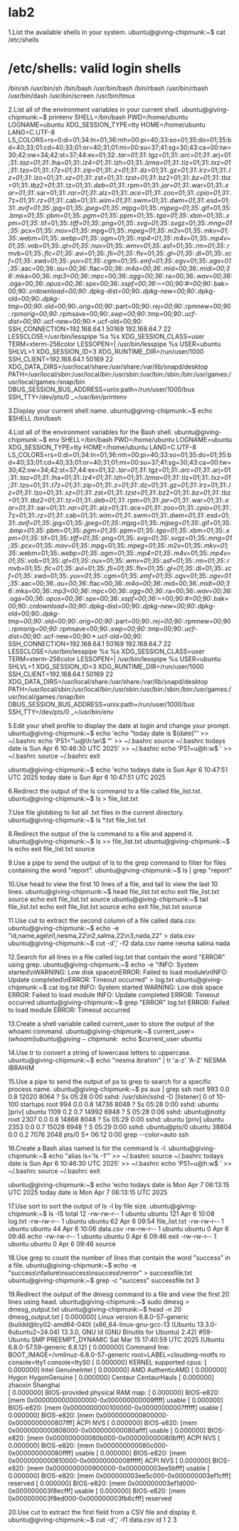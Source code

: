 # lab2
1.List the available shells in your system.
ubuntu@giving-chipmunk:~$ cat /etc/shells
# /etc/shells: valid login shells
/bin/sh
/usr/bin/sh
/bin/bash
/usr/bin/bash
/bin/rbash
/usr/bin/rbash
/usr/bin/dash
/usr/bin/screen
/usr/bin/tmux

2.List all of the environment variables in your current shell.
ubuntu@giving-chipmunk:~$ printenv
SHELL=/bin/bash
PWD=/home/ubuntu
LOGNAME=ubuntu
XDG_SESSION_TYPE=tty
HOME=/home/ubuntu
LANG=C.UTF-8
LS_COLORS=rs=0:di=01;34:ln=01;36:mh=00:pi=40;33:so=01;35:do=01;35:bd=40;33;01:cd=40;33;01:or=40;31;01:mi=00:su=37;41:sg=30;43:ca=00:tw=30;42:ow=34;42:st=37;44:ex=01;32:*.tar=01;31:*.tgz=01;31:*.arc=01;31:*.arj=01;31:*.taz=01;31:*.lha=01;31:*.lz4=01;31:*.lzh=01;31:*.lzma=01;31:*.tlz=01;31:*.txz=01;31:*.tzo=01;31:*.t7z=01;31:*.zip=01;31:*.z=01;31:*.dz=01;31:*.gz=01;31:*.lrz=01;31:*.lz=01;31:*.lzo=01;31:*.xz=01;31:*.zst=01;31:*.tzst=01;31:*.bz2=01;31:*.bz=01;31:*.tbz=01;31:*.tbz2=01;31:*.tz=01;31:*.deb=01;31:*.rpm=01;31:*.jar=01;31:*.war=01;31:*.ear=01;31:*.sar=01;31:*.rar=01;31:*.alz=01;31:*.ace=01;31:*.zoo=01;31:*.cpio=01;31:*.7z=01;31:*.rz=01;31:*.cab=01;31:*.wim=01;31:*.swm=01;31:*.dwm=01;31:*.esd=01;31:*.avif=01;35:*.jpg=01;35:*.jpeg=01;35:*.mjpg=01;35:*.mjpeg=01;35:*.gif=01;35:*.bmp=01;35:*.pbm=01;35:*.pgm=01;35:*.ppm=01;35:*.tga=01;35:*.xbm=01;35:*.xpm=01;35:*.tif=01;35:*.tiff=01;35:*.png=01;35:*.svg=01;35:*.svgz=01;35:*.mng=01;35:*.pcx=01;35:*.mov=01;35:*.mpg=01;35:*.mpeg=01;35:*.m2v=01;35:*.mkv=01;35:*.webm=01;35:*.webp=01;35:*.ogm=01;35:*.mp4=01;35:*.m4v=01;35:*.mp4v=01;35:*.vob=01;35:*.qt=01;35:*.nuv=01;35:*.wmv=01;35:*.asf=01;35:*.rm=01;35:*.rmvb=01;35:*.flc=01;35:*.avi=01;35:*.fli=01;35:*.flv=01;35:*.gl=01;35:*.dl=01;35:*.xcf=01;35:*.xwd=01;35:*.yuv=01;35:*.cgm=01;35:*.emf=01;35:*.ogv=01;35:*.ogx=01;35:*.aac=00;36:*.au=00;36:*.flac=00;36:*.m4a=00;36:*.mid=00;36:*.midi=00;36:*.mka=00;36:*.mp3=00;36:*.mpc=00;36:*.ogg=00;36:*.ra=00;36:*.wav=00;36:*.oga=00;36:*.opus=00;36:*.spx=00;36:*.xspf=00;36:*~=00;90:*#=00;90:*.bak=00;90:*.crdownload=00;90:*.dpkg-dist=00;90:*.dpkg-new=00;90:*.dpkg-old=00;90:*.dpkg-tmp=00;90:*.old=00;90:*.orig=00;90:*.part=00;90:*.rej=00;90:*.rpmnew=00;90:*.rpmorig=00;90:*.rpmsave=00;90:*.swp=00;90:*.tmp=00;90:*.ucf-dist=00;90:*.ucf-new=00;90:*.ucf-old=00;90:
SSH_CONNECTION=192.168.64.1 50169 192.168.64.7 22
LESSCLOSE=/usr/bin/lesspipe %s %s
XDG_SESSION_CLASS=user
TERM=xterm-256color
LESSOPEN=| /usr/bin/lesspipe %s
USER=ubuntu
SHLVL=1
XDG_SESSION_ID=3
XDG_RUNTIME_DIR=/run/user/1000
SSH_CLIENT=192.168.64.1 50169 22
XDG_DATA_DIRS=/usr/local/share:/usr/share:/var/lib/snapd/desktop
PATH=/usr/local/sbin:/usr/local/bin:/usr/sbin:/usr/bin:/sbin:/bin:/usr/games:/usr/local/games:/snap/bin
DBUS_SESSION_BUS_ADDRESS=unix:path=/run/user/1000/bus
SSH_TTY=/dev/pts/0
_=/usr/bin/printenv

3.Display your current shell name.
ubuntu@giving-chipmunk:~$ echo $SHELL
/bin/bash

4.List all of the environment variables for the Bash shell.
ubuntu@giving-chipmunk:~$ env
SHELL=/bin/bash
PWD=/home/ubuntu
LOGNAME=ubuntu
XDG_SESSION_TYPE=tty
HOME=/home/ubuntu
LANG=C.UTF-8
LS_COLORS=rs=0:di=01;34:ln=01;36:mh=00:pi=40;33:so=01;35:do=01;35:bd=40;33;01:cd=40;33;01:or=40;31;01:mi=00:su=37;41:sg=30;43:ca=00:tw=30;42:ow=34;42:st=37;44:ex=01;32:*.tar=01;31:*.tgz=01;31:*.arc=01;31:*.arj=01;31:*.taz=01;31:*.lha=01;31:*.lz4=01;31:*.lzh=01;31:*.lzma=01;31:*.tlz=01;31:*.txz=01;31:*.tzo=01;31:*.t7z=01;31:*.zip=01;31:*.z=01;31:*.dz=01;31:*.gz=01;31:*.lrz=01;31:*.lz=01;31:*.lzo=01;31:*.xz=01;31:*.zst=01;31:*.tzst=01;31:*.bz2=01;31:*.bz=01;31:*.tbz=01;31:*.tbz2=01;31:*.tz=01;31:*.deb=01;31:*.rpm=01;31:*.jar=01;31:*.war=01;31:*.ear=01;31:*.sar=01;31:*.rar=01;31:*.alz=01;31:*.ace=01;31:*.zoo=01;31:*.cpio=01;31:*.7z=01;31:*.rz=01;31:*.cab=01;31:*.wim=01;31:*.swm=01;31:*.dwm=01;31:*.esd=01;31:*.avif=01;35:*.jpg=01;35:*.jpeg=01;35:*.mjpg=01;35:*.mjpeg=01;35:*.gif=01;35:*.bmp=01;35:*.pbm=01;35:*.pgm=01;35:*.ppm=01;35:*.tga=01;35:*.xbm=01;35:*.xpm=01;35:*.tif=01;35:*.tiff=01;35:*.png=01;35:*.svg=01;35:*.svgz=01;35:*.mng=01;35:*.pcx=01;35:*.mov=01;35:*.mpg=01;35:*.mpeg=01;35:*.m2v=01;35:*.mkv=01;35:*.webm=01;35:*.webp=01;35:*.ogm=01;35:*.mp4=01;35:*.m4v=01;35:*.mp4v=01;35:*.vob=01;35:*.qt=01;35:*.nuv=01;35:*.wmv=01;35:*.asf=01;35:*.rm=01;35:*.rmvb=01;35:*.flc=01;35:*.avi=01;35:*.fli=01;35:*.flv=01;35:*.gl=01;35:*.dl=01;35:*.xcf=01;35:*.xwd=01;35:*.yuv=01;35:*.cgm=01;35:*.emf=01;35:*.ogv=01;35:*.ogx=01;35:*.aac=00;36:*.au=00;36:*.flac=00;36:*.m4a=00;36:*.mid=00;36:*.midi=00;36:*.mka=00;36:*.mp3=00;36:*.mpc=00;36:*.ogg=00;36:*.ra=00;36:*.wav=00;36:*.oga=00;36:*.opus=00;36:*.spx=00;36:*.xspf=00;36:*~=00;90:*#=00;90:*.bak=00;90:*.crdownload=00;90:*.dpkg-dist=00;90:*.dpkg-new=00;90:*.dpkg-old=00;90:*.dpkg-tmp=00;90:*.old=00;90:*.orig=00;90:*.part=00;90:*.rej=00;90:*.rpmnew=00;90:*.rpmorig=00;90:*.rpmsave=00;90:*.swp=00;90:*.tmp=00;90:*.ucf-dist=00;90:*.ucf-new=00;90:*.ucf-old=00;90:
SSH_CONNECTION=192.168.64.1 50169 192.168.64.7 22
LESSCLOSE=/usr/bin/lesspipe %s %s
XDG_SESSION_CLASS=user
TERM=xterm-256color
LESSOPEN=| /usr/bin/lesspipe %s
USER=ubuntu
SHLVL=1
XDG_SESSION_ID=3
XDG_RUNTIME_DIR=/run/user/1000
SSH_CLIENT=192.168.64.1 50169 22
XDG_DATA_DIRS=/usr/local/share:/usr/share:/var/lib/snapd/desktop
PATH=/usr/local/sbin:/usr/local/bin:/usr/sbin:/usr/bin:/sbin:/bin:/usr/games:/usr/local/games:/snap/bin
DBUS_SESSION_BUS_ADDRESS=unix:path=/run/user/1000/bus
SSH_TTY=/dev/pts/0
_=/usr/bin/env

5.Edit your shell profile to display the date at login and change your prompt.
ubuntu@giving-chipmunk:~$ echo 'echo "today date is $(date)"' >> ~/.bashrc
echo 'PS1="\u@\h:\w\$ "' >> ~/.bashrc
source ~/.bashrc
todays date is Sun Apr 6 10:46:30 UTC 2025' >> ~/.bashrc
echo 'PS1=u@h:w$ ' >> ~/.bashrc
source ~/.bashrc
exit

ubuntu@giving-chipmunk:~$  echo 'echo todays date is Sun Apr  6 10:47:51 UTC 2025
today date is Sun Apr  6 10:47:51 UTC 2025

6.Redirect the output of the ls command to a file called file_list.txt.
ubuntu@giving-chipmunk:~$ ls > file_list.txt

7.Use file globbing to list all .txt files in the current directory.
ubuntu@giving-chipmunk:~$ ls *.txt
file_list.txt

8.Redirect the output of the ls command to a file and append it.
ubuntu@giving-chipmunk:~$ ls >> file_list.txt
ubuntu@giving-chipmunk:~$ ls
echo  exit  file_list.txt  source

9.Use a pipe to send the output of ls to the grep command to filter for files containing the word "report".
ubuntu@giving-chipmunk:~$ ls | grep "report"

10.Use head to view the first 10 lines of a file, and tail to view the last 10 lines.
ubuntu@giving-chipmunk:~$ head file_list.txt
echo
exit
file_list.txt
source
echo
exit
file_list.txt
source
ubuntu@giving-chipmunk:~$ tail file_list.txt
echo
exit
file_list.txt
source
echo
exit
file_list.txt
source

11.Use cut to extract the second column of a file called data.csv.
ubuntu@giving-chipmunk:~$ echo -e "id,name,age\n1,nesma,22\n2,salma,22\n3,nada,22" > data.csv
ubuntu@giving-chipmunk:~$ cut -d',' -f2 data.csv
name
nesma
salma
nada

12.Search for all lines in a file called log.txt that contain the word "ERROR" using grep.
ubuntu@giving-chipmunk:~$ echo -e "INFO: System started\nWARNING: Low disk space\nERROR: Failed to load module\nINFO: Update completed\nERROR: Timeout occurred" > log.txt
ubuntu@giving-chipmunk:~$ cat log.txt
INFO: System started
WARNING: Low disk space
ERROR: Failed to load module
INFO: Update completed
ERROR: Timeout occurred
ubuntu@giving-chipmunk:~$ grep "ERROR" log.txt
ERROR: Failed to load module
ERROR: Timeout occurred

13.Create a shell variable called current_user to store the output of the whoami command.
ubuntu@giving-chipmunk:~$ current_user=$(whoami)
ubuntu@giving-chipmunk:~$ echo $current_user
ubuntu

14.Use tr to convert a string of lowercase letters to uppercase.
ubuntu@giving-chipmunk:~$ echo "nesma ibrahim" | tr 'a-z' 'A-Z'
NESMA IBRAHIM

15.Use a pipe to send the output of ps to grep to search for a specific process name.
ubuntu@giving-chipmunk:~$ ps aux | grep ssh
root         993  0.0  0.8  12020  8064 ?        Ss   05:28   0:00 sshd: /usr/sbin/sshd -D [listener] 0 of 10-100 startups
root         994  0.0  0.8  14736  8048 ?        Ss   05:28   0:00 sshd: ubuntu [priv]
ubuntu      1109  0.2  0.7  14992  6948 ?        S    05:28   0:06 sshd: ubuntu@notty
root        2307  0.0  0.8  14868  8048 ?        Ss   05:29   0:00 sshd: ubuntu [priv]
ubuntu      2353  0.0  0.7  15028  6948 ?        S    05:29   0:00 sshd: ubuntu@pts/0
ubuntu     38804  0.0  0.2   7076  2048 pts/0    S+   06:12   0:00 grep --color=auto ssh

16.Create a Bash alias named ls for the command ls -l.
ubuntu@giving-chipmunk:~$ echo "alias ls='ls -1'" >> ~/.bashrc
source ~/.bashrc
todays date is Sun Apr 6 10:46:30 UTC 2025' >> ~/.bashrc
echo 'PS1=u@h:w$ ' >> ~/.bashrc
source ~/.bashrc
exit

ubuntu@giving-chipmunk:~$  echo 'echo todays date is Mon Apr  7 06:13:15 UTC 2025
today date is Mon Apr  7 06:13:15 UTC 2025

17.Use sort to sort the output of ls -l by file size.
ubuntu@giving-chipmunk:~$ ls -lS
total 12
-rw-rw-r-- 1 ubuntu ubuntu 121 Apr  6 10:08 log.txt
-rw-rw-r-- 1 ubuntu ubuntu  62 Apr  6 09:54 file_list.txt
-rw-rw-r-- 1 ubuntu ubuntu  44 Apr  6 10:06 data.csv
-rw-rw-r-- 1 ubuntu ubuntu   0 Apr  6 09:46 echo
-rw-rw-r-- 1 ubuntu ubuntu   0 Apr  6 09:46 exit
-rw-rw-r-- 1 ubuntu ubuntu   0 Apr  6 09:46 source

18.Use grep to count the number of lines that contain the word "success" in a file.
ubuntu@giving-chipmunk:~$ echo -e "success\nfailure\nsuccess\nsuccess\nerror" > successfile.txt
ubuntu@giving-chipmunk:~$ grep -c "success" successfile.txt
3

19.Redirect the output of the dmesg command to a file and view the first 20 lines using head.
ubuntu@giving-chipmunk:~$ sudo dmesg > dmesg_output.txt
ubuntu@giving-chipmunk:~$ head -n 20 dmesg_output.txt
[    0.000000] Linux version 6.8.0-57-generic (buildd@lcy02-amd64-040) (x86_64-linux-gnu-gcc-13 (Ubuntu 13.3.0-6ubuntu2~24.04) 13.3.0, GNU ld (GNU Binutils for Ubuntu) 2.42) #59-Ubuntu SMP PREEMPT_DYNAMIC Sat Mar 15 17:40:59 UTC 2025 (Ubuntu 6.8.0-57.59-generic 6.8.12)
[    0.000000] Command line: BOOT_IMAGE=/vmlinuz-6.8.0-57-generic root=LABEL=cloudimg-rootfs ro console=tty1 console=ttyS0
[    0.000000] KERNEL supported cpus:
[    0.000000]   Intel GenuineIntel
[    0.000000]   AMD AuthenticAMD
[    0.000000]   Hygon HygonGenuine
[    0.000000]   Centaur CentaurHauls
[    0.000000]   zhaoxin   Shanghai  
[    0.000000] BIOS-provided physical RAM map:
[    0.000000] BIOS-e820: [mem 0x0000000000000000-0x000000000009ffff] usable
[    0.000000] BIOS-e820: [mem 0x0000000000100000-0x00000000007fffff] usable
[    0.000000] BIOS-e820: [mem 0x0000000000800000-0x0000000000807fff] ACPI NVS
[    0.000000] BIOS-e820: [mem 0x0000000000808000-0x000000000080afff] usable
[    0.000000] BIOS-e820: [mem 0x000000000080b000-0x000000000080bfff] ACPI NVS
[    0.000000] BIOS-e820: [mem 0x000000000080c000-0x000000000080ffff] usable
[    0.000000] BIOS-e820: [mem 0x0000000000810000-0x00000000008fffff] ACPI NVS
[    0.000000] BIOS-e820: [mem 0x0000000000900000-0x000000003ee5bfff] usable
[    0.000000] BIOS-e820: [mem 0x000000003ee5c000-0x000000003ef1cfff] reserved
[    0.000000] BIOS-e820: [mem 0x000000003ef1d000-0x000000003f8ecfff] usable
[    0.000000] BIOS-e820: [mem 0x000000003f8ed000-0x000000003fb6cfff] reserved

20.Use cut to extract the first field from a CSV file and display it.
ubuntu@giving-chipmunk:~$ cut -d',' -f1 data.csv
id
1
2
3
